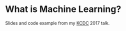 # What is Machine Learning?

Slides and code example from my [KCDC](http://www.kcdc.info/) 2017 talk.
